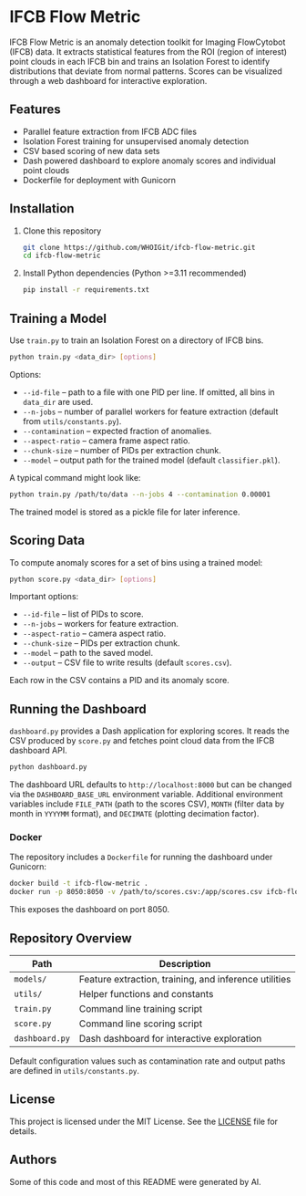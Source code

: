 # IFCB Flow Metric

IFCB Flow Metric is an anomaly detection toolkit for Imaging FlowCytobot (IFCB) data. It extracts statistical features from the ROI (region of interest) point clouds in each IFCB bin and trains an Isolation Forest to identify distributions that deviate from normal patterns. Scores can be visualized through a web dashboard for interactive exploration.

## Features

- Parallel feature extraction from IFCB ADC files
- Isolation Forest training for unsupervised anomaly detection
- CSV based scoring of new data sets
- Dash powered dashboard to explore anomaly scores and individual point clouds
- Dockerfile for deployment with Gunicorn

## Installation

1. Clone this repository
   ```bash
   git clone https://github.com/WHOIGit/ifcb-flow-metric.git
   cd ifcb-flow-metric
   ```
2. Install Python dependencies (Python >=3.11 recommended)
   ```bash
   pip install -r requirements.txt
   ```

## Training a Model

Use `train.py` to train an Isolation Forest on a directory of IFCB bins.

```bash
python train.py <data_dir> [options]
```

Options:

- `--id-file` – path to a file with one PID per line. If omitted, all bins in `data_dir` are used.
- `--n-jobs` – number of parallel workers for feature extraction (default from `utils/constants.py`).
- `--contamination` – expected fraction of anomalies.
- `--aspect-ratio` – camera frame aspect ratio.
- `--chunk-size` – number of PIDs per extraction chunk.
- `--model` – output path for the trained model (default `classifier.pkl`).

A typical command might look like:

```bash
python train.py /path/to/data --n-jobs 4 --contamination 0.00001
```

The trained model is stored as a pickle file for later inference.

## Scoring Data

To compute anomaly scores for a set of bins using a trained model:

```bash
python score.py <data_dir> [options]
```

Important options:

- `--id-file` – list of PIDs to score.
- `--n-jobs` – workers for feature extraction.
- `--aspect-ratio` – camera aspect ratio.
- `--chunk-size` – PIDs per extraction chunk.
- `--model` – path to the saved model.
- `--output` – CSV file to write results (default `scores.csv`).

Each row in the CSV contains a PID and its anomaly score.

## Running the Dashboard

`dashboard.py` provides a Dash application for exploring scores. It reads the CSV produced by `score.py` and fetches point cloud data from the IFCB dashboard API.

```bash
python dashboard.py
```

The dashboard URL defaults to `http://localhost:8000` but can be changed via the `DASHBOARD_BASE_URL` environment variable. Additional environment variables include `FILE_PATH` (path to the scores CSV), `MONTH` (filter data by month in `YYYYMM` format), and `DECIMATE` (plotting decimation factor).

### Docker

The repository includes a `Dockerfile` for running the dashboard under Gunicorn:

```bash
docker build -t ifcb-flow-metric .
docker run -p 8050:8050 -v /path/to/scores.csv:/app/scores.csv ifcb-flow-metric
```

This exposes the dashboard on port 8050.

## Repository Overview

| Path         | Description                                    |
|--------------|------------------------------------------------|
| `models/`    | Feature extraction, training, and inference utilities |
| `utils/`     | Helper functions and constants                 |
| `train.py`   | Command line training script                   |
| `score.py`   | Command line scoring script                    |
| `dashboard.py` | Dash dashboard for interactive exploration   |

Default configuration values such as contamination rate and output paths are defined in `utils/constants.py`.

## License

This project is licensed under the MIT License. See the [LICENSE](LICENSE) file for details.

## Authors

Some of this code and most of this README were generated by AI.
